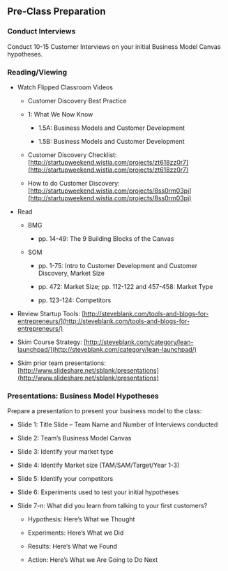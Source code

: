 ## Pre-Class Preparation

### Conduct Interviews

Conduct 10-15 Customer Interviews on your initial Business Model Canvas hypotheses.

### Reading/Viewing

* Watch Flipped Classroom Videos

    * Customer Discovery Best Practice

    * 1: What We Now Know

        * 1.5A:  Business Models and Customer Development

        * 1.5B: Business Models and Customer Development

    * Customer Discovery Checklist: [http://startupweekend.wistia.com/projects/zt618zz0r7](http://startupweekend.wistia.com/projects/zt618zz0r7)

    * How to do Customer Discovery: [http://startupweekend.wistia.com/projects/8ss0rm03pj](http://startupweekend.wistia.com/projects/8ss0rm03pj)

* Read

    * BMG

        * pp. 14-49: The 9 Building Blocks of the Canvas

    * SOM

        * pp. 1-75: Intro to Customer Development and Customer Discovery, Market Size

        * pp. 472: Market Size; pp. 112-122 and 457-458: Market Type

        * pp. 123-124: Competitors

* Review Startup Tools: [http://steveblank.com/tools-and-blogs-for-entrepreneurs/](http://steveblank.com/tools-and-blogs-for-entrepreneurs/) 

* Skim Course Strategy:  [http://steveblank.com/category/lean-launchpad/](http://steveblank.com/category/lean-launchpad/)  

* Skim prior team presentations: [http://www.slideshare.net/sblank/presentations](http://www.slideshare.net/sblank/presentations) 

### Presentations: Business Model Hypotheses

Prepare a presentation to present your business model to the class:

* Slide 1: Title Slide – Team Name and Number of Interviews conducted

* Slide 2: Team’s Business Model Canvas

* Slide 3: Identify your market type

* Slide 4: Identify Market size (TAM/SAM/Target/Year 1-3)

* Slide 5: Identify your competitors

* Slide 6: Experiments used to test your initial hypotheses

* Slide 7-n: What did you learn from talking to your first customers?

    * Hypothesis: Here’s What we Thought

    * Experiments: Here’s What we Did

    * Results: Here’s What we Found

    * Action: Here’s What we Are Going to Do Next
